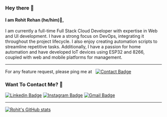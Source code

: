 ### Hey there 👋

#### I am Rohit Rehan (he/him)👦, 
I am currently a full-time Full Stack Cloud Developer with expertise in Web and UI development. I have a strong focus on DevOps, integrating it throughout the project lifecycle. I also enjoy creating automation scripts to streamline repetitive tasks. Additionally, I have a passion for home automation and have developed IoT devices using ESP32 and 8266, coupled with web and mobile platforms for management.

---
For any feature request, please ping me at &nbsp; [![Contact Badge](https://img.shields.io/badge/rohitrehan008@gmail.com-white?style=plastic&logo=Minutemailer&logoColor=&link=rohitrehan008@gmail.com)](mailto:rohitrehan008@gmail.com)


### Want To Contact Me? 📱

[![Linkedin Badge](https://img.shields.io/badge/-Rohit_Rehan-blue?style=plastic&logo=Linkedin&logoColor=white&link=https://www.linkedin.com/in/rohitrehan/)](https://www.linkedin.com/in/rohitrehan/)
[![Instagram Badge](https://img.shields.io/badge/-rohitrehan-purple?style=plastic&logo=instagram&logoColor=white&link=https://instagram.com/_rohitrehan/)](https://instagram.com/_rohitrehan)
[![Gmail Badge](https://img.shields.io/badge/rohitrehan008@gmail.com-white?style=plastic&logo=Gmail&logoColor=&link=mailto:rohitrehan008@gmail.com)](mailto:rohitrehan008@gmail.com)
<!-- [![Youtube Badge](https://img.shields.io/badge/-chann-black?style=plastic&logo=youtube&logoColor=white&link=https://www.youtube.com/channel/)](https://www.youtube.com/channel/) -->


---
[![Rohit's GitHub stats](https://github-readme-stats.vercel.app/api?username=rohitrehan&show_icons=true&theme=dark)](https://github.com/rohitrehan/github-readme-stats)
